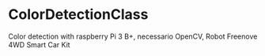 # ColorDetectionClass
Color detection with raspberry Pi 3 B+, necessario OpenCV, Robot Freenove 4WD Smart Car Kit
